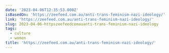 ```yaml
---
date: '2023-04-06T12:35:53.000Z'
isBasedOn: 'https://zeefeed.com.au/anti-trans-feminism-nazi-ideology/'
link: 'https://zeefeed.com.au/anti-trans-feminism-nazi-ideology/'
slug: 2023-04-06-httpszeefeedcomauanti-trans-feminism-nazi-ideology
tags:
  - culture
  - women
title: 'https://zeefeed.com.au/anti-trans-feminism-nazi-ideology/'
---
```


